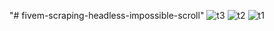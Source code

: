 "# fivem-scraping-headless-impossible-scroll" 
![t3](https://github.com/m-abdullah-nabeel/fivem-scraping-headless-impossible-scroll/assets/59682545/3730fb6d-b7b7-46a7-ba39-227b896a5899)
![t2](https://github.com/m-abdullah-nabeel/fivem-scraping-headless-impossible-scroll/assets/59682545/d07ea37c-9a25-4628-9b2d-5d9d67138691)
![t1](https://github.com/m-abdullah-nabeel/fivem-scraping-headless-impossible-scroll/assets/59682545/100d0add-5bea-489d-bea5-2f179067d39f)

